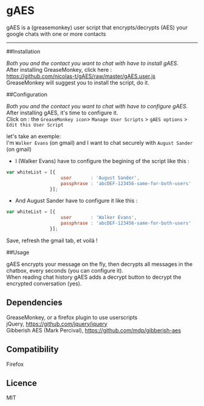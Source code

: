 gAES
================================

gAES is a (greasemonkey) user script that encrypts/decrypts (AES) your google chats with one or more contacts

---

##Installation


*Both you and the contact you want to chat with have to install gAES.*  
After installing GreaseMonkey, click here :  
https://github.com/nicolas-t/gAES/raw/master/gAES.user.js  
GreaseMonkey will suggest you to install the script, do it.  


##Configuration


*Both you and the contact you want to chat with have to configure gAES.*  
After installing gAES, it's time to configure it.    
Click on : the `GreaseMonkey icon`> `Manage User Scripts` > `gAES options` > `Edit this User Script` 
  
let's take an exemple:  
I'm `Walker Evans` (on gmail) and I want to chat securely with `August Sander` (on gmail) 

- I (Walker Evans) have to configure the begining of the script like this :     
```javascript
var whiteList = [{
                    user       : 'August Sander',
                    passphrase : 'abcDEF-123456-same-for-both-users'
                }]; 
```

- And August Sander have to configure it like this :
```javascript
var whiteList = [{
                    user       : 'Walker Evans',
                    passphrase : 'abcDEF-123456-same-for-both-users'
                }]; 
```
Save, refresh the gmail tab, et voilà !


##Usage


gAES encrypts your message on the fly, then decrypts all messages in the chatbox, every seconds (you can configure it).  
When reading chat history gAES adds a decrypt button to decrypt the encrypted conversation (yes). 

## Dependencies


GreaseMonkey, or a firefox plugin to use userscripts    
jQuery, https://github.com/jquery/jquery  
Gibberish AES (Mark Percival), https://github.com/mdp/gibberish-aes  
 
## Compatibility


Firefox


## Licence


MIT

